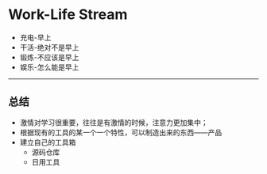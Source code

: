# Work-Life  Stream

- 充电-早上
- 干活-绝对不是早上
- 锻炼-不应该是早上
- 娱乐-怎么能是早上



---

## 总结

- 激情对学习很重要，往往是有激情的时候，注意力更加集中；
- 根据现有的工具的某一个一个特性，可以制造出来的东西——产品
- 建立自己的工具箱
  - 源码仓库
  - 日用工具

